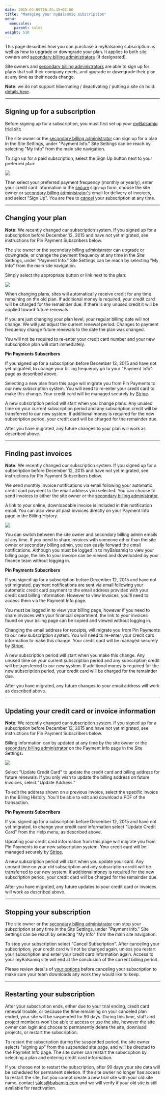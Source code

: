 ```yaml
---
date: 2015-05-09T16:46:35+02:00
title: "Managing your myBalsamiq subscription"
menu:
  menusales:
    parent: sales
weight: 510
---
```


This page describes how you can purchase a myBalsamiq subscription as well as how to upgrade or downgrade your plan. It applies to both site owners and [secondary billing administrators](https://docs.balsamiq.com/mybalsamiq/sitesettings/#4-designating-a-secondary-billing-administrator) (if designated).

Site owners and [secondary billing administrators](https://docs.balsamiq.com/mybalsamiq/sitesettings/#4-designating-a-secondary-billing-administrator) are able to sign up for plans that suit their company needs, and upgrade or downgrade their plan at any time as their needs change.

**Note**: we do not support hibernating / deactivating / putting a site on hold: [details here](/sales/hibernate/).

* * *

## Signing up for a subscription

Before signing up for a subscription, you must first set up your [myBalsamiq trial site](http://balsamiq.com/products/mockups/mybalsamiq).

The site owner or the [secondary billing administrator](https://docs.balsamiq.com/mybalsamiq/sitesettings/#4-designating-a-secondary-billing-administrator) can sign up for a plan in the Site Settings, under "Payment Info." Site Settings can be reach by selecting "My Info" from the main site navigation.

To sign up for a paid subscription, select the Sign Up button next to your preferred plan:

![](http://media.balsamiq.com/img/support/docs/myb/payment-signup.png)

Then select your preferred payment frequency (monthly or yearly), enter your credit card information in the [secure](/sales/safe/) sign-up form, choose the site owner or [secondary billing administrator's](https://docs.balsamiq.com/mybalsamiq/sitesettings/#4-designating-a-secondary-billing-administrator) email for delivery of invoices, and select "Sign Up". You are free to [cancel](#stopping-your-subscription) your subscription at any time.

* * *

## Changing your plan

**Note:** We recently changed our subscription system. If you signed up for a subscription before December 12, 2015 and have not yet migrated, see instructions for Pin Payment Subscribers below.

The site owner or the [secondary billing administrator](https://docs.balsamiq.com/mybalsamiq/sitesettings/#4-designating-a-secondary-billing-administrator) can upgrade or downgrade, or change the payment frequency at any time in the Site Settings, under "Payment Info." Site Settings can be reach by selecting "My Info" from the main site navigation.

Simply select the appropriate button or link next to the plan:

![](http://media.balsamiq.com/img/support/docs/myb/changeplan.png)

When changing plans, sites will automatically receive credit for any time remaining on the old plan. If additional money is required, your credit card will be charged for the remainder due. If there is any unused credit it will be applied toward future renewals.

If you are just changing your plan level, your regular billing date will not change. We will just adjust the current renewal period. Changes to payment frequency change future renewals to the date the plan was changed.

You will not be required to re-enter your credit card number and your new subscription plan will start immediately.

**Pin Payments Subscribers**

If you signed up for a subscription before December 12, 2015 and have not yet migrated, to change your billing frequency go to your "Payment Info" page as described above.

Selecting a new plan from this page will migrate you from Pin Payments to our new subscription system. You will need to re-enter your credit card to make this change. Your credit card will be managed securely by [Stripe](/sales/safe/).

A new subscription period will start when you change plans. Any unused time on your current subscription period and any subscription credit will be transferred to our new system. If additional money is required for the new subscription period, your credit card will be charged for the remainder due.

After you have migrated, any future changes to your plan will work as described above.

* * *

## Finding past invoices

**Note:** We recently changed our subscription system. If you signed up for a subscription before December 12, 2015 and have not yet migrated, see instructions for Pin Payment Subscribers below.

We send monthly invoice notifications via email following your automatic credit card payment to the email address you selected. You can choose to send invoices to either the site owner or the [secondary billing administrator](https://docs.balsamiq.com/mybalsamiq/sitesettings/#4-designating-a-secondary-billing-administrator).

A link to your online, downloadable invoice is included in this notification email. You can also view all past invoices directly on your Payment Info page in the Billing History.

![](http://media.balsamiq.com/img/support/docs/myb/billinghistory.png)

You can switch between the site owner and secondary billing admin emails at any time. If you need to share invoices with someone other than the site owner or secondary billing admin, you can easily forward the email notifications. Although you must be logged in to myBalsamiq to view your billing page, the link to your invoice can be viewed and downloaded by your finance team without logging in.

**Pin Payments Subscribers**

If you signed up for a subscription before December 12, 2015 and have not yet migrated, payment notifications are sent via email following your automatic credit card payment to the email address provided with your credit card billing information. However to view invoices, you'll need to access them via the Payment Info page.

You must be logged in to view your billing page, however if you need to share invoices with your financial department, the link to your invoices found on your billing page can be copied and viewed without logging in.

Changing the email address for receipts, will migrate you from Pin Payments to our new subscription system. You will need to re-enter your credit card information to make this change. Your credit card will be managed securely by [Stripe](/sales/safe/).

A new subscription period will start when you make this change. Any unused time on your current subscription period and any subscription credit will be transferred to our new system. If additional money is required for the new subscription period, your credit card will be charged for the remainder due.

After you have migrated, any future changes to your email address will work as described above.

* * *

## Updating your credit card or invoice information

**Note:** We recently changed our subscription system. If you signed up for a subscription before December 12, 2015 and have not yet migrated, see instructions for Pin Payment Subscribers below.

Billing information can by updated at any time by the site owner or the [secondary billing administrator](https://docs.balsamiq.com/mybalsamiq/sitesettings/#4-designating-a-secondary-billing-administrator) on the Payment Info page in the Site Settings.

![](http://media.balsamiq.com/img/support/docs/myb/billinginfo.png)

Select "Update Credit Card" to update the credit card and billing address for future renewals. If you only wish to update the billing address on future invoices, select "Update Address."

To edit the address shown on a previous invoice, select the specific invoice in the Billing History. You'll be able to edit and download a PDF of the transaction.

**Pin Payments Subscribers**

If you signed up for a subscription before December 12, 2015 and have not yet migrated, to change your credit card information select "Update Credit Card" from the Help menu, as described above.

Updating your credit card information from this page will migrate you from Pin Payments to our new subscription system. Your credit card will be managed securely by [Stripe](/sales/safe/).

A new subscription period will start when you update your card. Any unused time on your old subscription and any subscription credit will be transferred to our new system. If additional money is required for the new subscription period, your credit card will be charged for the remainder due.

After you have migrated, any future updates to your credit card or invoices will work as described above.

* * *

## Stopping your subscription

The site owner or the [secondary billing administrator](https://docs.balsamiq.com/mybalsamiq/sitesettings/#4-designating-a-secondary-billing-administrator) can stop your subscription at any time in the Site Settings, under "Payment Info." Site Settings can be reach by selecting "My Info" from the main site navigation.

To stop your subscription select "Cancel Subscription". After canceling your subscription, your credit card will not be charged again, unless you restart your subscription and enter your credit card information again. Access to your myBalsamiq site will end at the conclusion of the current billing period.

Please review details of [your options](https://docs.balsamiq.com/mybalsamiq/sitesettings/#administration) before canceling your subscription to make sure your team downloads any work they would like to keep.

* * *

## Restarting your subscription

After your subscription ends, either due to your trial ending, credit card renewal trouble, or because the time remaining on your canceled plan ended, your site will be suspended for 90 days. During this time, staff and project members won't be able to access or use the site, however the site owner can login and choose to permanently delete the site, download projects, or restart the subscription.

To restart the subscription during the suspended period, the site owner selects "signing up" from the suspended site page, and will be directed to the Payment Info page. The site owner can restart the subscription by selecting a plan and entering credit card information.

If you choose not to restart the subscription, after 90 days your site data will be scheduled for permanent deletion. If the site owner no longer has access to restart the site, but you cannot create a new trial site with your old site name, contact [sales@balsamiq.com](mailto:sales@balsamiq.com) and we will verify if your old site is still available for reactivation.